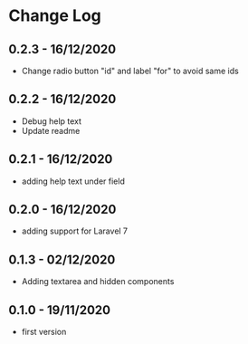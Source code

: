 # Change Log

## 0.2.3 - 16/12/2020

- Change radio button "id" and label "for" to avoid same ids

## 0.2.2 - 16/12/2020

- Debug help text
- Update readme

## 0.2.1 - 16/12/2020

- adding help text under field

## 0.2.0 - 16/12/2020

- adding support for Laravel 7

## 0.1.3 - 02/12/2020

- Adding textarea and hidden components

## 0.1.0 - 19/11/2020

- first version
